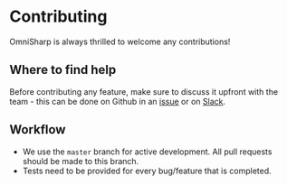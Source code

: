 # Contributing

OmniSharp is always thrilled to welcome any contributions!

## Where to find help

Before contributing any feature, make sure to discuss it upfront with the team - this can be done on Github in an [issue](https://github.com/OmniSharp/omnisharp-roslyn/issues) or on [Slack](https://goo.gl/Ovnqr1).  

## Workflow

* We use the `master` branch for active development. All pull requests should be made to this branch.
* Tests need to be provided for every bug/feature that is completed.
